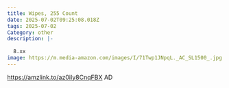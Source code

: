 ```yaml
---
title: Wipes, 255 Count
date: 2025-07-02T09:25:08.018Z
tags: 2025-07-02
Category: other
description: |-
  
  8.xx
image: https://m.media-amazon.com/images/I/71Twp1JNpqL._AC_SL1500_.jpg
---
```

https://amzlink.to/az0iIy8CnqFBX
AD